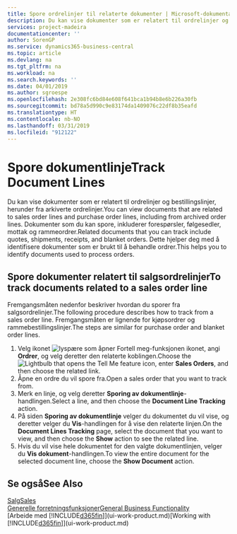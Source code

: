 ```yaml
---
title: Spore ordrelinjer til relaterte dokumenter | Microsoft-dokumentasjon
description: Du kan vise dokumenter som er relatert til ordrelinjer og bestillingslinjer, herunder fra arkiverte ordrelinjer. Dokumenter som du kan spore, inkluderer forespørsler, følgesedler, mottak og rammeordrer. Dette hjelper deg med å identifisere dokumenter som er brukt til å behandle ordrer.
services: project-madeira
documentationcenter: ''
author: SorenGP
ms.service: dynamics365-business-central
ms.topic: article
ms.devlang: na
ms.tgt_pltfrm: na
ms.workload: na
ms.search.keywords: ''
ms.date: 04/01/2019
ms.author: sgroespe
ms.openlocfilehash: 2e308fc6bd84e608f641bca1b94b8e6b226a30fb
ms.sourcegitcommit: bd78a5d990c9e83174da1409076c22df8b35eafd
ms.translationtype: HT
ms.contentlocale: nb-NO
ms.lasthandoff: 03/31/2019
ms.locfileid: "912122"
---
```

# <a name="track-document-lines"></a><span data-ttu-id="7a3d4-105">Spore dokumentlinje</span><span class="sxs-lookup"><span data-stu-id="7a3d4-105">Track Document Lines</span></span>
<span data-ttu-id="7a3d4-106">Du kan vise dokumenter som er relatert til ordrelinjer og bestillingslinjer, herunder fra arkiverte ordrelinjer.</span><span class="sxs-lookup"><span data-stu-id="7a3d4-106">You can view documents that are related to sales order lines and purchase order lines, including from archived order lines.</span></span> <span data-ttu-id="7a3d4-107">Dokumenter som du kan spore, inkluderer forespørsler, følgesedler, mottak og rammeordrer.</span><span class="sxs-lookup"><span data-stu-id="7a3d4-107">Related documents that you can track include quotes, shipments, receipts, and blanket orders.</span></span> <span data-ttu-id="7a3d4-108">Dette hjelper deg med å identifisere dokumenter som er brukt til å behandle ordrer.</span><span class="sxs-lookup"><span data-stu-id="7a3d4-108">This helps you to identify documents used to process orders.</span></span>  

## <a name="to-track-documents-related-to-a-sales-order-line"></a><span data-ttu-id="7a3d4-109">Spore dokumenter relatert til salgsordrelinjer</span><span class="sxs-lookup"><span data-stu-id="7a3d4-109">To track documents related to a sales order line</span></span>
<span data-ttu-id="7a3d4-110">Fremgangsmåten nedenfor beskriver hvordan du sporer fra salgsordrelinjer.</span><span class="sxs-lookup"><span data-stu-id="7a3d4-110">The following procedure describes how to track from a sales order line.</span></span> <span data-ttu-id="7a3d4-111">Fremgangsmåten er lignende for kjøpsordrer og rammebestillingslinjer.</span><span class="sxs-lookup"><span data-stu-id="7a3d4-111">The steps are similar for purchase order and blanket order lines.</span></span>

1.  <span data-ttu-id="7a3d4-112">Velg ikonet ![lyspære som åpner Fortell meg-funksjonen](media/ui-search/search_small.png "Fortell hva du vil gjøre") ikonet, angi **Ordrer**, og velg deretter den relaterte koblingen.</span><span class="sxs-lookup"><span data-stu-id="7a3d4-112">Choose the ![Lightbulb that opens the Tell Me feature](media/ui-search/search_small.png "Tell me what you want to do") icon, enter **Sales Orders**, and then choose the related link.</span></span>  
2.  <span data-ttu-id="7a3d4-113">Åpne en ordre du vil spore fra.</span><span class="sxs-lookup"><span data-stu-id="7a3d4-113">Open a sales order that you want to track from.</span></span>  
3.  <span data-ttu-id="7a3d4-114">Merk en linje, og velg deretter **Sporing av dokumentlinje**-handlingen.</span><span class="sxs-lookup"><span data-stu-id="7a3d4-114">Select a line, and then choose the **Document Line Tracking** action.</span></span>
4. <span data-ttu-id="7a3d4-115">På siden **Sporing av dokumentlinje** velger du dokumentet du vil vise, og deretter velger du **Vis**-handlingen for å vise den relaterte linjen.</span><span class="sxs-lookup"><span data-stu-id="7a3d4-115">On the **Document Lines Tracking** page, select the document that you want to view, and then choose the **Show** action to see the related line.</span></span>
5. <span data-ttu-id="7a3d4-116">Hvis du vil vise hele dokumentet for den valgte dokumentlinjen, velger du **Vis dokument**-handlingen.</span><span class="sxs-lookup"><span data-stu-id="7a3d4-116">To view the entire document for the selected document line, choose the **Show Document** action.</span></span>

## <a name="see-also"></a><span data-ttu-id="7a3d4-117">Se også</span><span class="sxs-lookup"><span data-stu-id="7a3d4-117">See Also</span></span>
[<span data-ttu-id="7a3d4-118">Salg</span><span class="sxs-lookup"><span data-stu-id="7a3d4-118">Sales</span></span>](sales-manage-sales.md)  
[<span data-ttu-id="7a3d4-119">Generelle forretningsfunksjoner</span><span class="sxs-lookup"><span data-stu-id="7a3d4-119">General Business Functionality</span></span>](ui-across-business-areas.md)  
<span data-ttu-id="7a3d4-120">[Arbeide med [!INCLUDE[d365fin](includes/d365fin_md.md)]](ui-work-product.md)</span><span class="sxs-lookup"><span data-stu-id="7a3d4-120">[Working with [!INCLUDE[d365fin](includes/d365fin_md.md)]](ui-work-product.md)</span></span>
